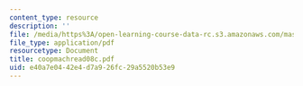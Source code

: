 ```yaml
---
content_type: resource
description: ''
file: /media/https%3A/open-learning-course-data-rc.s3.amazonaws.com/mas-965-special-topics-in-media-technology-cooperative-machines-fall-2003/e40a7e0442e4d7a926fc29a5520b53e9_coopmachread08c.pdf
file_type: application/pdf
resourcetype: Document
title: coopmachread08c.pdf
uid: e40a7e04-42e4-d7a9-26fc-29a5520b53e9
---
```

